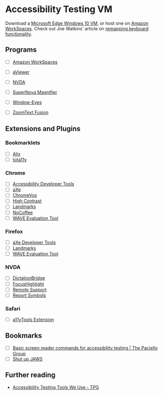# Accessibility Testing VM

Download a [Microsoft Edge Windows 10 VM](https://developer.microsoft.com/en-us/microsoft-edge/tools/vms/), or host one on [Amazon WorkSpaces](https://aws.amazon.com/workspaces/). Check out Joe Watkins' article on [remapping keyboard functionality](https://joe-watkins.io/accessibility/up-and-running-with-jaws-on-a-mac/).


## Programs
- [ ] [Amazon WorkSpaces](https://clients.amazonworkspaces.com/)
- [ ] [aViewer](https://www.paciellogroup.com/resources/aviewer/)
- [ ] [NVDA](https://www.nvaccess.org/)
- [ ] [SuperNova Magnifier](https://yourdolphin.com/supernova-magnifier)
- [ ] [Window-Eyes](http://www.gwmicro.com/Window-Eyes/)
- [ ] [ZoomText Fusion](https://www.zoomtext.com/products/zoomtext-fusion/)


## Extensions and Plugins

### Bookmarklets
- [ ] [Alix](https://github.com/ireade/alix)
- [ ] [tota11y](http://khan.github.io/tota11y/)

### Chrome
- [ ] [Accessibility Developer Tools](https://chrome.google.com/webstore/detail/accessibility-developer-t/fpkknkljclfencbdbgkenhalefipecmb?hl=en-US)
- [ ] [aXe](https://chrome.google.com/webstore/detail/axe/lhdoppojpmngadmnindnejefpokejbdd?hl=en-US)
- [ ] [ChromeVox](https://chrome.google.com/webstore/detail/chromevox/kgejglhpjiefppelpmljglcjbhoiplfn)
- [ ] [High Contrast](https://chrome.google.com/webstore/detail/high-contrast/djcfdncoelnlbldjfhinnjlhdjlikmph?hl=en-US)
- [ ] [Landmarks](https://chrome.google.com/webstore/detail/landmark-navigation-via-k/ddpokpbjopmeeiiolheejjpkonlkklgp)
- [ ] [NoCoffee](https://chrome.google.com/webstore/detail/nocoffee/jjeeggmbnhckmgdhmgdckeigabjfbddl?hl=en-US)
- [ ] [WAVE Evaluation Tool](https://chrome.google.com/webstore/detail/wave-evaluation-tool/jbbplnpkjmmeebjpijfedlgcdilocofh?hl=en-US)

### Firefox
- [ ] [aXe Developer Tools](https://addons.mozilla.org/en-US/firefox/addon/axe-devtools/)
- [ ] [Landmarks](https://addons.mozilla.org/en-US/firefox/addon/landmarks/)
- [ ] [WAVE Evaluation Tool](https://addons.mozilla.org/en-US/firefox/addon/wave-accessibility-tool/)

### NVDA
- [ ] [DictationBridge](http://dictationbridge.com/2018/03/06/a-free-libre-open-source-dictation-solution-at-last-introducing-dictationbridge-1-0/)
- [ ] [FocusHighlight](https://addons.nvda-project.org/addons/focusHighlight.en.html)
- [ ] [Remote Support](https://addons.nvda-project.org/addons/nvdaremote.en.html)
- [ ] [Report Symbols](https://addons.nvda-project.org/addons/reportSymbols.en.html)

### Safari
- [ ] [a11yTools Extension](http://pauljadam.com/extension.html)

## Bookmarks
- [ ] [Basic screen reader commands for accessibility testing | The Paciello Group](https://www.paciellogroup.com/blog/2015/01/basic-screen-reader-commands-for-accessibility-testing/)
- [ ] [Shut up JAWS](https://developer.paciellogroup.com/blog/2017/07/shut-up-jaws/)

## Further reading
- [Accessibility Testing Tools We Use - TPG](https://developer.paciellogroup.com/blog/2019/02/accessibility-testing-tools-we-use/)
